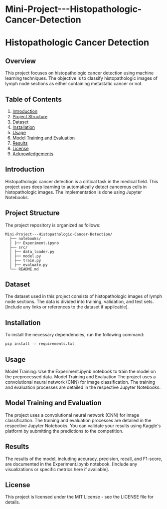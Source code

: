# Mini-Project---Histopathologic-Cancer-Detection

# Histopathologic Cancer Detection

## Overview
This project focuses on histopathologic cancer detection using machine learning techniques. The objective is to classify histopathologic images of lymph node sections as either containing metastatic cancer or not.

## Table of Contents
1. [Introduction](#introduction)
2. [Project Structure](#project-structure)
3. [Dataset](#dataset)
4. [Installation](#installation)
5. [Usage](#usage)
6. [Model Training and Evaluation](#model-training-and-evaluation)
7. [Results](#results)
8. [License](#license)
9. [Acknowledgements](#acknowledgements)

## Introduction
Histopathologic cancer detection is a critical task in the medical field. This project uses deep learning to automatically detect cancerous cells in histopathologic images. The implementation is done using Jupyter Notebooks.

## Project Structure
The project repository is organized as follows:

```
Mini-Project---Histopathologic-Cancer-Detection/ 
  ├── notebooks/ 
  │ ├── Experiment.ipynb 
  ├── src/ 
  │ ├── data_loader.py 
  │ ├── model.py 
  │ ├── train.py 
  │ ├── evaluate.py 
  └── README.md
```

## Dataset
The dataset used in this project consists of histopathologic images of lymph node sections. The data is divided into training, validation, and test sets. [Include any links or references to the dataset if applicable].

## Installation
To install the necessary dependencies, run the following command:
```bash
pip install -r requirements.txt
```

## Usage
Model Training: Use the Experiment.ipynb notebook to train the model on the preprocessed data.
Model Training and Evaluation
The project uses a convolutional neural network (CNN) for image classification. The training and evaluation processes are detailed in the respective Jupyter Notebooks.

## Model Training and Evaluation
The project uses a convolutional neural network (CNN) for image classification. The training and evaluation processes are detailed in the respective Jupyter Notebooks. You can validate your results using Kaggle's platform by submitting the predictions to the competition.

## Results
The results of the model, including accuracy, precision, recall, and F1-score, are documented in the Experiment.ipynb notebook. [Include any visualizations or specific metrics here if available].

## License
This project is licensed under the MIT License - see the LICENSE file for details.
